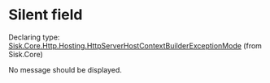 <!--

Copyrights 2023 Sisk Framework - CypherPotato
Published under MIT license

!!! DO NOT EDIT THIS FILE !!!
This file was generated by a tool in the Sisk package. To edit the information in this documentation,
edit the XML documentation present in the Sisk source code.

-->


# Silent field

Declaring type: [Sisk.Core.Http.Hosting.HttpServerHostContextBuilderExceptionMode](/spec/Sisk.Core.Http.Hosting.HttpServerHostContextBuilderExceptionMode.md) (from Sisk.Core)


No message should be displayed.

